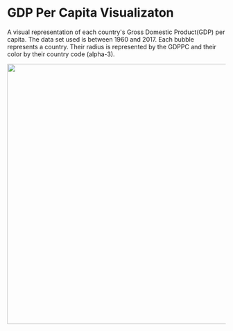 <h1>GDP Per Capita Visualizaton</h1>
<p>A visual representation of each country's Gross Domestic Product(GDP) per capita. The data set used is between 
1960 and 2017. Each bubble represents a country. Their radius is represented by the GDPPC and their color by their country code (alpha-3).</p>

<img src="https://github.com/ElvinT57/Processing/blob/master/GDP/GDP.gif" width="900px" height="600px"/>
